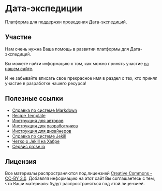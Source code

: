 Дата-экспедиции
===============

Платформа для поддержки проведения Дата-экспедиций.

Участие
-----------

Нам очень нужна Ваша помощь в развитии платформы для Дата-экспедиций.

Вы можете найти информацию о том, как можно принять участие [на нашем сайте](http://dataexpedition.ru/contributing). 

И не забывайте вписать свое прекрасное имя в раздел о тех, кто принял участие в разработке нашего ресурса!

Полезные ссылки
-----------------

* [Справка по системе Markdown](http://daringfireball.net/projects/markdown/)
* [Recipe Template](http://coffeescriptcookbook.com/recipe-template)
* [Инструкция для авторов](http://dataexpedition.ru/authors-guide)
* [Инструкция для разработчиков](http://dataexpedition.ru/developers-guide)
* [Инструкция для дизайнеров](http://dataexpedition.ru/designers-guide)
* [Справка по системе Jekill](http://jekyllrb.com/)
* [Четко о Jekill на Хабре](http://habrahabr.ru/post/207650/)
* [Сервис prose.io](http://prose.io/)

Лицензия
--------

Все материалы распространяются под лицензией [Creative Commons - CC-BY 3.0](http://coffeescriptcookbook.com/LICENSE-CC-BY). 
Добавляя информацию на этот сайт Вы соглашаетесь с тем, что Ваши материалы будут распространяться под этой лицензией.
